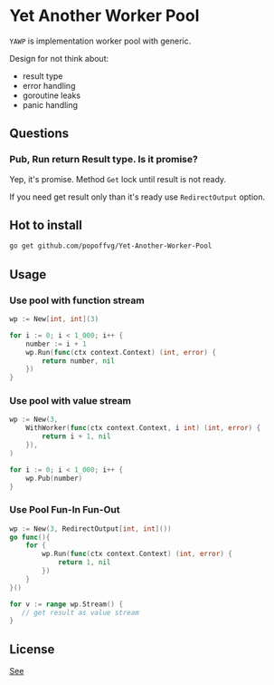 # Yet Another Worker Pool

`YAWP` is implementation worker pool with generic.

Design for not think about:
- result type
- error handling
- goroutine leaks
- panic handling

## Questions

### Pub, Run return Result type. Is it promise?

Yep, it's promise. Method `Get` lock until result is not ready.

If you need get result only than it's ready use `RedirectOutput` option.

## Hot to install

```bash
go get github.com/popoffvg/Yet-Another-Worker-Pool
```

## Usage

### Use pool with function stream

```go
wp := New[int, int](3)

for i := 0; i < 1_000; i++ {
    number := i + 1
    wp.Run(func(ctx context.Context) (int, error) {
        return number, nil
    })
}
```

### Use pool with value stream

```go
wp := New(3,
    WithWorker(func(ctx context.Context, i int) (int, error) {
        return i + 1, nil
    }),
)

for i := 0; i < 1_000; i++ {
    wp.Pub(number)
}
```

### Use Pool Fun-In Fun-Out

```go
wp := New(3, RedirectOutput[int, int]())
go func(){
    for {
        wp.Run(func(ctx context.Context) (int, error) {
            return 1, nil
        })
    }
}()

for v := range wp.Stream() {
   // get result as value stream
}
```

## License

[See](LICENSE) 